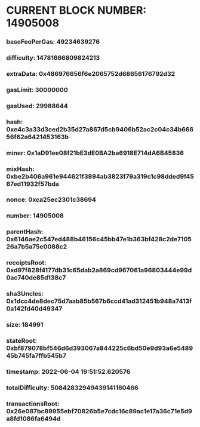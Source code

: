 # CURRENT BLOCK NUMBER: 14905008

### baseFeePerGas: 49234639276
### difficulty: 14781666809824213
### extraData: 0x486976656f6e2065752d68656176792d32
### gasLimit: 30000000
### gasUsed: 29988644
### hash: 0xe4c3a33d3ced2b35d27a867d5cb9406b52ac2c04c34b66656f62a6421453163b
### miner: 0x1aD91ee08f21bE3dE0BA2ba6918E714dA6B45836
### mixHash: 0xbe2b406a961e944621f3894ab3823f79a319c1c98dded9f4567ed11932f57bda
### nonce: 0xca25ec2301c38694
### number: 14905008
### parentHash: 0x6146ae2c547ed488b46156c45bb47e1b363bf428c2de710526a7b5a75e0088c2
### receiptsRoot: 0xd97f828f4177db31c65dab2a869cd967061a96803444e99d0ac740de85d138c7
### sha3Uncles: 0x1dcc4de8dec75d7aab85b567b6ccd41ad312451b948a7413f0a142fd40d49347
### size: 184991
### stateRoot: 0xbf879078bf546d6d393067a844225c6bd50e9d93a6e548945b745fa7ffb545b7
### timestamp: 2022-06-04 19:51:52.620576
### totalDifficulty: 50842832949439141160466
### transactionsRoot: 0x26e087bc89955ebf70826b5e7cdc16c89ac1e17a36c71e5d9a8fd1086fa6494d
